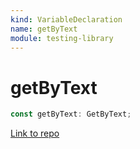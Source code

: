 ```yaml
---
kind: VariableDeclaration
name: getByText
module: testing-library
---
```


# getByText

```ts
const getByText: GetByText;
```

[Link to repo](https://github.com/testing-library/angular-testing-library/blob/master/node_modules/@testing-library/dom/types/queries.d.ts#L104-L104)
